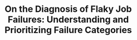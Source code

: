 ---
title: "On the Diagnosis of Flaky Job Failures: Understanding and Prioritizing Failure Categories"
authors: Henri Aïdasso, Francis Bordeleau, Ali Tizghadam
link: https://arxiv.org/abs/2501.04976
venue: "47th International Conference on Software Engineering - ICSE Software Engineering in Practice 2025"
year: 2025
---
